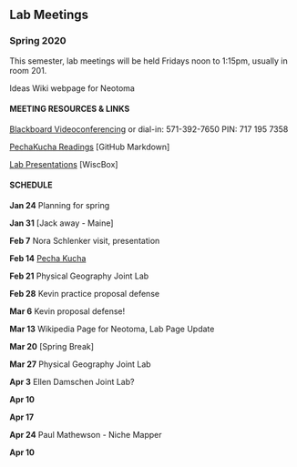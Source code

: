 ## Lab Meetings
### Spring 2020
This semester, lab meetings will be held Fridays noon to 1:15pm, usually in room 201.

Ideas Wiki webpage for Neotoma

#### MEETING RESOURCES & LINKS
[Blackboard Videoconferencing](https://us.bbcollab.com/guest/b7a259e026b0499e88a92039d34f295f)
or dial-in: 571-392-7650 PIN: 717 195 7358

[PechaKucha Readings](https://github.com/WilliamsPaleoLab/LabMeetings/blob/master/PechaKucha.md)  [GitHub Markdown]

[Lab Presentations](https://uwmadison.box.com/s/18q6ulb3qc5vtzx8cmwf9h8owc6cwu0y) [WiscBox]

#### SCHEDULE

**Jan 24**  Planning for spring

**Jan 31** [Jack away - Maine]

**Feb 7** Nora Schlenker visit, presentation

**Feb 14** [Pecha Kucha](https://github.com/WilliamsPaleoLab/LabMeetings/blob/master/PechaKucha.md)

**Feb 21** Physical Geography Joint Lab

**Feb 28** Kevin practice proposal defense

**Mar 6** Kevin proposal defense!

**Mar 13** Wikipedia Page for Neotoma, Lab Page Update

**Mar 20** [Spring Break]

**Mar 27** Physical Geography Joint Lab

**Apr 3** Ellen Damschen Joint Lab?

**Apr 10**

**Apr 17**

**Apr 24** Paul Mathewson - Niche Mapper

**Apr 10**
